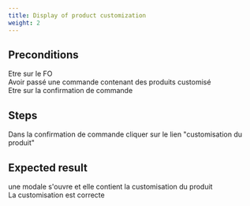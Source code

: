 ```yaml
---
title: Display of product customization
weight: 2
---
```


## Preconditions

Etre sur le FO\
Avoir passé une commande contenant des produits customisé\
Etre sur la confirmation de commande
## Steps

Dans la confirmation de commande cliquer sur le lien "customisation du produit"

## Expected result

une modale s'ouvre et elle contient la customisation du produit\
La customisation est correcte

